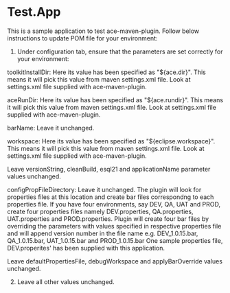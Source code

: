 # Test.App
This is a sample application to test ace-maven-plugin. Follow below instructions to update POM file for your environment:

1) Under configuration tab, ensure that the parameters are set correctly for your environment:

toolkitInstallDir: Here its value has been specified as "${ace.dir}". This means it will pick this value from maven settings.xml file. Look at settings.xml file supplied with ace-maven-plugin.

aceRunDir: Here its value has been specified as "${ace.rundir}". This means it will pick this value from maven settings.xml file. Look at settings.xml file supplied with ace-maven-plugin.

barName: Leave it unchanged.

workspace: Here its value has been specified as "${eclipse.workspace}". This means it will pick this value from maven settings.xml file. Look at settings.xml file supplied with ace-maven-plugin.

Leave versionString, cleanBuild, esql21 and applicationName parameter values unchanged.

configPropFileDirectory: Leave it unchanged. The plugin will look for properties files at this location and create bar files correspondng to each properties file. If you have four environments, say DEV, QA, UAT and PROD, create four properties files namely DEV.properties, QA.properties, UAT.properties and PROD.properties. Plugin will create four bar files by overriding the parameters with values specified in respective properties file and will append version number in the file name e.g. DEV_1.0.15.bar, QA_1.0.15.bar, UAT_1.0.15.bar and PROD_1.0.15.bar
One sample properties file, DEV.properites' has been supplied with this application.

Leave defaultPropertiesFile, debugWorkspace and applyBarOverride values unchanged.


<!--BelowIsSnippetFromPOM>
<configuration>
					<toolkitInstallDir>${ace.dir}</toolkitInstallDir>	
					<aceRunDir>${ace.rundir}</aceRunDir>
					<barName>${project.build.directory}/ace/${project.artifactId}.bar</barName>
					<workspace>${eclipse.workspace}</workspace>
					<versionString />
					<cleanBuild>true</cleanBuild>
					<deployAsSource>true</deployAsSource>
					<esql21>false</esql21>
					<applicationName>${project.artifactId}</applicationName>
					<configPropFileDirectory>${basedir}\properties</configPropFileDirectory>
					<defaultPropertiesFile>${project.build.directory}/ace/${project.artifactId}.properties</defaultPropertiesFile>
					<debugWorkspace>true</debugWorkspace>
					<applyBarOverride>true</applyBarOverride>
</configuration>
</BelowIsSnippetFromPOM-->

2) Leave all other values unchanged.
